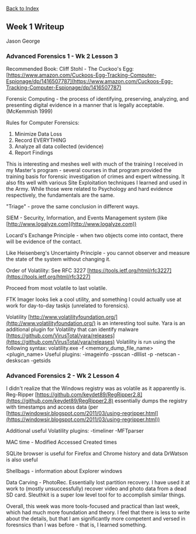 [Back to Index](https://jaegermeiste.github.io/DefenseAgainstTheDarkArts/)

## Week 1 Writeup

Jason George

### Advanced Forensics 1 - Wk 2 Lesson 3

Recommended Book:
Cliff Stohl - The Cuckoo's Egg: [https://www.amazon.com/Cuckoos-Egg-Tracking-Computer-Espionage/dp/1416507787](https://www.amazon.com/Cuckoos-Egg-Tracking-Computer-Espionage/dp/1416507787)

Forensic Computing - the process of identifying, preserving, analyzing, and presenting digital evidence in a  manner that is legally acceptable. (McKemmish 1999)

Rules for Computer Forensics:
1. Minimize Data Loss
2. Record EVERYTHING
3. Analyze all data collected (evidence)
4. Report Findings

This is interesting and meshes well with much of the training I received in my Master's program - several courses in that program provided the training basis for forensic investigation of crimes and expert witnessing. It also fits well with various Site Exploitation techniques I learned and used in the Army. While those were related to Psychology and hard evidence respectively, the fundamentals are the same.

"Triage" - prove the same conclusion in different ways.

SIEM - Security, Information, and Events Management system (like [http://www.logalyze.com](http://www.logalyze.com))

Locard's Exchange Principle - when two objects come into contact, there will be evidence of the contact.

Like Heisenberg's Uncertainty Principle - you cannot observer and measure the state of the system without changing it.

Order of Volatility:
See RFC 3227 [https://tools.ietf.org/html/rfc3227](https://tools.ietf.org/html/rfc3227)

Proceed from most volatile to last volatile.

FTK Imager looks liek a cool utility, and something I could actually use at work for day-to-day taskjs (unrelated to forensics). 

Volatility [http://www.volatilityfoundation.org/](http://www.volatilityfoundation.org/) is an interesting tool suite.
Yara is an additional plugin for Volatility that can identify malware [https://github.com/VirusTotal/yara/releases](https://github.com/VirusTotal/yara/releases)
Volatility is run using the following syntax: volatility.exe -f <memory_dump_file_name> <plugin_name>
Useful plugins:
-imageinfo
-psscan
-dlllist -p <pid>
-netscan
-deskscan
-getsids

### Advanced Forensics 2 - Wk 2 Lesson 4

I didn't realize that the Windows registry was as volatile as it apparently is.
Reg-Ripper [https://github.com/keydet89/RegRipper2.8](https://github.com/keydet89/RegRipper2.8) essentially dumps the registry with timestamps and access data (per [https://windowsir.blogspot.com/2011/03/using-regripper.html](https://windowsir.blogspot.com/2011/03/using-regripper.html))

Additional useful Volatility plugins:
-timeliner
-MFTparser

MAC time - Modified Accessed Created times

SQLite browser is useful for Firefox and Chrome history and data
DrWatson is also useful

Shellbags - information about Explorer windows

Data Carving - PhotoRec. Essentially lost partition recovery. I have used it at work to (mostly unsuccessfully) recover video and photo data from a dead SD card. Sleuthkit is a super low level tool for to accomplish similar things.

Overall, this week was more tools-focused and practical than last week, which had much more foundation and theory. I feel that there is less to write about the details, but that I am significantly more competent and versed in foresnsics than I was before - that is, I learned something.
